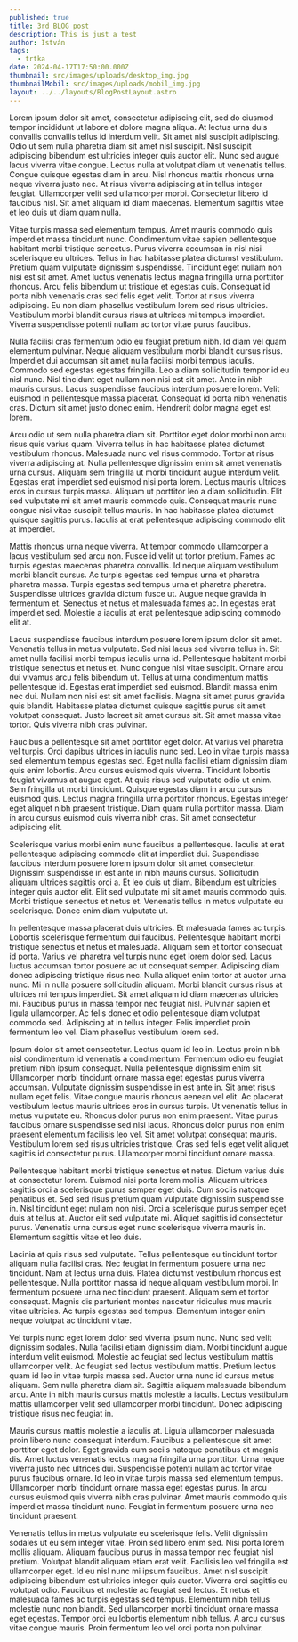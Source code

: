 ```yaml
---
published: true
title: 3rd BLOG post
description: This is just a test
author: István
tags:
  - trtka
date: 2024-04-17T17:50:00.000Z
thumbnail: src/images/uploads/desktop_img.jpg
thumbnailMobil: src/images/uploads/mobil_img.jpg
layout: ../../layouts/BlogPostLayout.astro
---
```

Lorem ipsum dolor sit amet, consectetur adipiscing elit, sed do eiusmod tempor incididunt ut labore et dolore magna aliqua. At lectus urna duis convallis convallis tellus id interdum velit. Sit amet nisl suscipit adipiscing. Odio ut sem nulla pharetra diam sit amet nisl suscipit. Nisl suscipit adipiscing bibendum est ultricies integer quis auctor elit. Nunc sed augue lacus viverra vitae congue. Lectus nulla at volutpat diam ut venenatis tellus. Congue quisque egestas diam in arcu. Nisl rhoncus mattis rhoncus urna neque viverra justo nec. At risus viverra adipiscing at in tellus integer feugiat. Ullamcorper velit sed ullamcorper morbi. Consectetur libero id faucibus nisl. Sit amet aliquam id diam maecenas. Elementum sagittis vitae et leo duis ut diam quam nulla.



Vitae turpis massa sed elementum tempus. Amet mauris commodo quis imperdiet massa tincidunt nunc. Condimentum vitae sapien pellentesque habitant morbi tristique senectus. Purus viverra accumsan in nisl nisi scelerisque eu ultrices. Tellus in hac habitasse platea dictumst vestibulum. Pretium quam vulputate dignissim suspendisse. Tincidunt eget nullam non nisi est sit amet. Amet luctus venenatis lectus magna fringilla urna porttitor rhoncus. Arcu felis bibendum ut tristique et egestas quis. Consequat id porta nibh venenatis cras sed felis eget velit. Tortor at risus viverra adipiscing. Eu non diam phasellus vestibulum lorem sed risus ultricies. Vestibulum morbi blandit cursus risus at ultrices mi tempus imperdiet. Viverra suspendisse potenti nullam ac tortor vitae purus faucibus.



Nulla facilisi cras fermentum odio eu feugiat pretium nibh. Id diam vel quam elementum pulvinar. Neque aliquam vestibulum morbi blandit cursus risus. Imperdiet dui accumsan sit amet nulla facilisi morbi tempus iaculis. Commodo sed egestas egestas fringilla. Leo a diam sollicitudin tempor id eu nisl nunc. Nisl tincidunt eget nullam non nisi est sit amet. Ante in nibh mauris cursus. Lacus suspendisse faucibus interdum posuere lorem. Velit euismod in pellentesque massa placerat. Consequat id porta nibh venenatis cras. Dictum sit amet justo donec enim. Hendrerit dolor magna eget est lorem.



Arcu odio ut sem nulla pharetra diam sit. Porttitor eget dolor morbi non arcu risus quis varius quam. Viverra tellus in hac habitasse platea dictumst vestibulum rhoncus. Malesuada nunc vel risus commodo. Tortor at risus viverra adipiscing at. Nulla pellentesque dignissim enim sit amet venenatis urna cursus. Aliquam sem fringilla ut morbi tincidunt augue interdum velit. Egestas erat imperdiet sed euismod nisi porta lorem. Lectus mauris ultrices eros in cursus turpis massa. Aliquam ut porttitor leo a diam sollicitudin. Elit sed vulputate mi sit amet mauris commodo quis. Consequat mauris nunc congue nisi vitae suscipit tellus mauris. In hac habitasse platea dictumst quisque sagittis purus. Iaculis at erat pellentesque adipiscing commodo elit at imperdiet.



Mattis rhoncus urna neque viverra. At tempor commodo ullamcorper a lacus vestibulum sed arcu non. Fusce id velit ut tortor pretium. Fames ac turpis egestas maecenas pharetra convallis. Id neque aliquam vestibulum morbi blandit cursus. Ac turpis egestas sed tempus urna et pharetra pharetra massa. Turpis egestas sed tempus urna et pharetra pharetra. Suspendisse ultrices gravida dictum fusce ut. Augue neque gravida in fermentum et. Senectus et netus et malesuada fames ac. In egestas erat imperdiet sed. Molestie a iaculis at erat pellentesque adipiscing commodo elit at.



Lacus suspendisse faucibus interdum posuere lorem ipsum dolor sit amet. Venenatis tellus in metus vulputate. Sed nisi lacus sed viverra tellus in. Sit amet nulla facilisi morbi tempus iaculis urna id. Pellentesque habitant morbi tristique senectus et netus et. Nunc congue nisi vitae suscipit. Ornare arcu dui vivamus arcu felis bibendum ut. Tellus at urna condimentum mattis pellentesque id. Egestas erat imperdiet sed euismod. Blandit massa enim nec dui. Nullam non nisi est sit amet facilisis. Magna sit amet purus gravida quis blandit. Habitasse platea dictumst quisque sagittis purus sit amet volutpat consequat. Justo laoreet sit amet cursus sit. Sit amet massa vitae tortor. Quis viverra nibh cras pulvinar.



Faucibus a pellentesque sit amet porttitor eget dolor. At varius vel pharetra vel turpis. Orci dapibus ultrices in iaculis nunc sed. Leo in vitae turpis massa sed elementum tempus egestas sed. Eget nulla facilisi etiam dignissim diam quis enim lobortis. Arcu cursus euismod quis viverra. Tincidunt lobortis feugiat vivamus at augue eget. At quis risus sed vulputate odio ut enim. Sem fringilla ut morbi tincidunt. Quisque egestas diam in arcu cursus euismod quis. Lectus magna fringilla urna porttitor rhoncus. Egestas integer eget aliquet nibh praesent tristique. Diam quam nulla porttitor massa. Diam in arcu cursus euismod quis viverra nibh cras. Sit amet consectetur adipiscing elit.



Scelerisque varius morbi enim nunc faucibus a pellentesque. Iaculis at erat pellentesque adipiscing commodo elit at imperdiet dui. Suspendisse faucibus interdum posuere lorem ipsum dolor sit amet consectetur. Dignissim suspendisse in est ante in nibh mauris cursus. Sollicitudin aliquam ultrices sagittis orci a. Et leo duis ut diam. Bibendum est ultricies integer quis auctor elit. Elit sed vulputate mi sit amet mauris commodo quis. Morbi tristique senectus et netus et. Venenatis tellus in metus vulputate eu scelerisque. Donec enim diam vulputate ut.



In pellentesque massa placerat duis ultricies. Et malesuada fames ac turpis. Lobortis scelerisque fermentum dui faucibus. Pellentesque habitant morbi tristique senectus et netus et malesuada. Aliquam sem et tortor consequat id porta. Varius vel pharetra vel turpis nunc eget lorem dolor sed. Lacus luctus accumsan tortor posuere ac ut consequat semper. Adipiscing diam donec adipiscing tristique risus nec. Nulla aliquet enim tortor at auctor urna nunc. Mi in nulla posuere sollicitudin aliquam. Morbi blandit cursus risus at ultrices mi tempus imperdiet. Sit amet aliquam id diam maecenas ultricies mi. Faucibus purus in massa tempor nec feugiat nisl. Pulvinar sapien et ligula ullamcorper. Ac felis donec et odio pellentesque diam volutpat commodo sed. Adipiscing at in tellus integer. Felis imperdiet proin fermentum leo vel. Diam phasellus vestibulum lorem sed.



Ipsum dolor sit amet consectetur. Lectus quam id leo in. Lectus proin nibh nisl condimentum id venenatis a condimentum. Fermentum odio eu feugiat pretium nibh ipsum consequat. Nulla pellentesque dignissim enim sit. Ullamcorper morbi tincidunt ornare massa eget egestas purus viverra accumsan. Vulputate dignissim suspendisse in est ante in. Sit amet risus nullam eget felis. Vitae congue mauris rhoncus aenean vel elit. Ac placerat vestibulum lectus mauris ultrices eros in cursus turpis. Ut venenatis tellus in metus vulputate eu. Rhoncus dolor purus non enim praesent. Vitae purus faucibus ornare suspendisse sed nisi lacus. Rhoncus dolor purus non enim praesent elementum facilisis leo vel. Sit amet volutpat consequat mauris. Vestibulum lorem sed risus ultricies tristique. Cras sed felis eget velit aliquet sagittis id consectetur purus. Ullamcorper morbi tincidunt ornare massa.



Pellentesque habitant morbi tristique senectus et netus. Dictum varius duis at consectetur lorem. Euismod nisi porta lorem mollis. Aliquam ultrices sagittis orci a scelerisque purus semper eget duis. Cum sociis natoque penatibus et. Sed sed risus pretium quam vulputate dignissim suspendisse in. Nisl tincidunt eget nullam non nisi. Orci a scelerisque purus semper eget duis at tellus at. Auctor elit sed vulputate mi. Aliquet sagittis id consectetur purus. Venenatis urna cursus eget nunc scelerisque viverra mauris in. Elementum sagittis vitae et leo duis.



Lacinia at quis risus sed vulputate. Tellus pellentesque eu tincidunt tortor aliquam nulla facilisi cras. Nec feugiat in fermentum posuere urna nec tincidunt. Nam at lectus urna duis. Platea dictumst vestibulum rhoncus est pellentesque. Nulla porttitor massa id neque aliquam vestibulum morbi. In fermentum posuere urna nec tincidunt praesent. Aliquam sem et tortor consequat. Magnis dis parturient montes nascetur ridiculus mus mauris vitae ultricies. Ac turpis egestas sed tempus. Elementum integer enim neque volutpat ac tincidunt vitae.



Vel turpis nunc eget lorem dolor sed viverra ipsum nunc. Nunc sed velit dignissim sodales. Nulla facilisi etiam dignissim diam. Morbi tincidunt augue interdum velit euismod. Molestie ac feugiat sed lectus vestibulum mattis ullamcorper velit. Ac feugiat sed lectus vestibulum mattis. Pretium lectus quam id leo in vitae turpis massa sed. Auctor urna nunc id cursus metus aliquam. Sem nulla pharetra diam sit. Sagittis aliquam malesuada bibendum arcu. Ante in nibh mauris cursus mattis molestie a iaculis. Lectus vestibulum mattis ullamcorper velit sed ullamcorper morbi tincidunt. Donec adipiscing tristique risus nec feugiat in.



Mauris cursus mattis molestie a iaculis at. Ligula ullamcorper malesuada proin libero nunc consequat interdum. Faucibus a pellentesque sit amet porttitor eget dolor. Eget gravida cum sociis natoque penatibus et magnis dis. Amet luctus venenatis lectus magna fringilla urna porttitor. Urna neque viverra justo nec ultrices dui. Suspendisse potenti nullam ac tortor vitae purus faucibus ornare. Id leo in vitae turpis massa sed elementum tempus. Ullamcorper morbi tincidunt ornare massa eget egestas purus. In arcu cursus euismod quis viverra nibh cras pulvinar. Amet mauris commodo quis imperdiet massa tincidunt nunc. Feugiat in fermentum posuere urna nec tincidunt praesent.



Venenatis tellus in metus vulputate eu scelerisque felis. Velit dignissim sodales ut eu sem integer vitae. Proin sed libero enim sed. Nisi porta lorem mollis aliquam. Aliquam faucibus purus in massa tempor nec feugiat nisl pretium. Volutpat blandit aliquam etiam erat velit. Facilisis leo vel fringilla est ullamcorper eget. Id eu nisl nunc mi ipsum faucibus. Amet nisl suscipit adipiscing bibendum est ultricies integer quis auctor. Viverra orci sagittis eu volutpat odio. Faucibus et molestie ac feugiat sed lectus. Et netus et malesuada fames ac turpis egestas sed tempus. Elementum nibh tellus molestie nunc non blandit. Sed ullamcorper morbi tincidunt ornare massa eget egestas. Tempor orci eu lobortis elementum nibh tellus. A arcu cursus vitae congue mauris. Proin fermentum leo vel orci porta non pulvinar.
